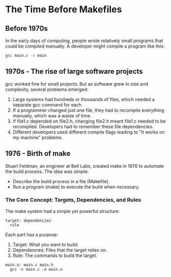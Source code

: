 # The Time Before Makefiles
## Before 1970s
In the early days of computing, people wrote relatively small programs that could be compiled manually. A developer might compile a program like this:
```sh
gcc main.c -o main
```

## 1970s - The rise of large software projects

gcc worked fine for small projects. But as software grew in size and complexity, several problems emerged:
1. Large systems had hundreds or thousands of files, which needed a separate gcc command for each.
2. If a programmer changed just one file, they had to recompile everything manually, which was a waste of time.
3. If file1.c depended on file2.h, changing file2.h meant file1.c needed to be recompiled. Developers had to remember these file dependencies.
4. Different developers used different compile flags leading to "It works on my machine" problems.

## 1976 - Birth of make

Stuart Feldman, an engineer at Bell Labs, created make in 1976 to automate the build process.
The idea was simple:
- Describe the build process in a file (Makefile).
- Run a program (make) to execute the build when necessary.

### The Core Concept: Targets, Dependencies, and Rules

The make system had a simple yet powerful structure:
```
target: dependencies
  rule
```
Each part has a purpose:
1. Target: What you want to build.
2. Dependencies: Files that the target relies on.
3. Rule: The commands to build the target.

```
main.o: main.c main.h
  gcc -c main.c -o main.o
```
